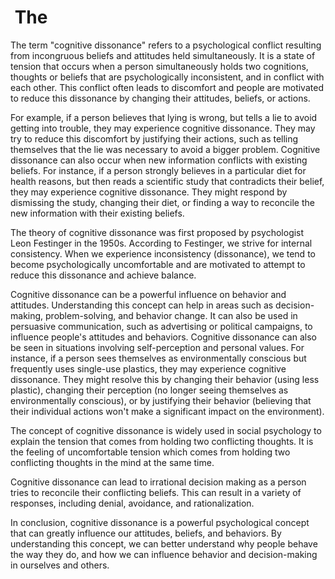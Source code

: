 # &nbsp;The

The term "cognitive dissonance" refers to a psychological conflict resulting from incongruous beliefs and attitudes held simultaneously. It is a state of tension that occurs when a person simultaneously holds two cognitions, thoughts or beliefs that are psychologically inconsistent, and in conflict with each other. This conflict often leads to discomfort and people are motivated to reduce this dissonance by changing their attitudes, beliefs, or actions. 

For example, if a person believes that lying is wrong, but tells a lie to avoid getting into trouble, they may experience cognitive dissonance. They may try to reduce this discomfort by justifying their actions, such as telling themselves that the lie was necessary to avoid a bigger problem. Cognitive dissonance can also occur when new information conflicts with existing beliefs. For instance, if a person strongly believes in a particular diet for health reasons, but then reads a scientific study that contradicts their belief, they may experience cognitive dissonance. They might respond by dismissing the study, changing their diet, or finding a way to reconcile the new information with their existing beliefs.

The theory of cognitive dissonance was first proposed by psychologist Leon Festinger in the 1950s. According to Festinger, we strive for internal consistency. When we experience inconsistency (dissonance), we tend to become psychologically uncomfortable and are motivated to attempt to reduce this dissonance and achieve balance.

Cognitive dissonance can be a powerful influence on behavior and attitudes. Understanding this concept can help in areas such as decision-making, problem-solving, and behavior change. It can also be used in persuasive communication, such as advertising or political campaigns, to influence people's attitudes and behaviors. Cognitive dissonance can also be seen in situations involving self-perception and personal values. For instance, if a person sees themselves as environmentally conscious but frequently uses single-use plastics, they may experience cognitive dissonance. They might resolve this by changing their behavior (using less plastic), changing their perception (no longer seeing themselves as environmentally conscious), or by justifying their behavior (believing that their individual actions won't make a significant impact on the environment).

The concept of cognitive dissonance is widely used in social psychology to explain the tension that comes from holding two conflicting thoughts. It is the feeling of uncomfortable tension which comes from holding two conflicting thoughts in the mind at the same time. 

Cognitive dissonance can lead to irrational decision making as a person tries to reconcile their conflicting beliefs. This can result in a variety of responses, including denial, avoidance, and rationalization. 

In conclusion, cognitive dissonance is a powerful psychological concept that can greatly influence our attitudes, beliefs, and behaviors. By understanding this concept, we can better understand why people behave the way they do, and how we can influence behavior and decision-making in ourselves and others.